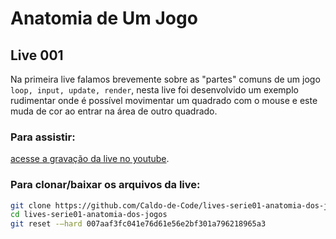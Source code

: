 # Anatomia de Um Jogo

## Live 001

Na primeira live falamos brevemente sobre as "partes" comuns de um jogo `loop, input, update, render`, nesta live foi desenvolvido um exemplo rudimentar onde é possível movimentar um quadrado com o mouse e este muda de cor ao entrar na área de outro quadrado. 

### Para assistir:
[acesse a gravação da live no youtube](https://www.youtube.com/channel/UCycUkBCfXr4RZc76LTbQn5w).

### Para clonar/baixar os arquivos da live:

```bash
git clone https://github.com/Caldo-de-Code/lives-serie01-anatomia-dos-jogos
cd lives-serie01-anatomia-dos-jogos
git reset -–hard 007aaf3fc041e76d61e56e2bf301a796218965a3
```
